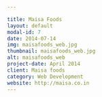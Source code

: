 ```yaml
---

title: Maisa Foods
layout: default
modal-id: 7
date: 2014-07-14
img: maisafoods_web.jpg
thumbnail: maisafoods_web.jpg
alt: maisafoods_web
project-date: April 2014
client: Maisa foods
category: Web Development
website: http://maisa.co.in
---
```

